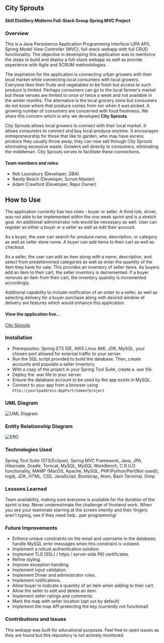 ## City Sprouts
#### Skill Distillery Midterm Full-Stack Group Spring MVC Project

### Overview
This is a Java Persistence Application Programming Interface (JPA API), Spring Model View Controller (MVC), full-stack webapp with full CRUD functionality. The objective in developing this application was to reenforce the steps to build and deploy a full-stack webapp as well as provide experience with Agile and SCRUM methodologies.  

The inspiration for the application is connecting urban growers with their local market while connecting local consumers with local growers.  Everyone likes their fruits and vegetables to be fresh but access to such produce is limited. Perhaps consumers can go to the local farmer's market but these venues are limited to once or twice a week and not available in the winter months.  The alternative is the local grocery store but consumers do not know where that produce comes from nor when it was picked. A growing number of consumers are concerned with food freshness. We share this concern which is why we developed **City Sprouts**.  

City Sprouts allows local growers to connect with their local market.  It allows consumers to connect and buy local produce *anytime*.  It encourages entrepreneurship for those that like to garden, who may have excess produce they usually throw away, they can now sell through City Sprouts eliminating excessive waste.  Growers sell directly to consumers, eliminating the middleman.  City Sprouts serves to facilitate these connections.

#### Team members and roles:
* Rob Lounsbury (Developer, DBA)
* Randy Beach (Developer, Scrum Master)
* Adam Crawford (Developer, Repo Owner)

## How to Use

The application currently has two roles - buyer or seller.  A third role, driver, was not able to be implemented within the one week sprint and is a stretch goal.  An additional administrator role would be necessary as well. User can register as either a buyer or a seller as well as edit their account.  

As a buyer, the user can search for produce name, description, or category as well as seller store name. A buyer can add items to their cart as well as checkout.   

As a seller, the user can add an item along with a name, description, and select from predetermined categories as well as enter the quantity of the item they have for sale.  This provides an inventory of seller items.  As buyers add an item to their cart, the seller inventory is decremented.  If a buyer removes an item from their cart, the inventory quantity is incremented accordingly.  

Additional capability to include notification of an order to a seller, as well as selecting delivery for a buyer purchase along with desired window of delivery are features which would enhance this application.

#### View the application live...

[City Sprouts](http://citysprouts.robcodes.pro)

### Installation

* Prerequisites: Spring STS IDE, AWS Linux AMI, JDK, MySQL, your chosen port allowed for external traffic to your server.
* Run the SQL script provided to build the database.  Then, create accounts and populate a seller inventory.
* With a copy of the project in your Spring Tool Suite, create a .war file.
* Deploy the .war file to your server.
* Ensure the database account to be used by the app exists in MySQL.
* Connect to your app from a browser using `http://youripaddress:AppPort/nameofproject`

### UML Diagram

![UML Diagram](https://github.com/robrides/MidtermProject/blob/master/CitySprouts/CitySproutsUML.png)

### Entity Relationship Diagram

![ERD](https://github.com/robrides/MidtermProject/blob/master/DB/citysproutsERD.png)

### Technologies Used

Spring Tool Suite (STS/Eclipse), Spring MVC Framework, Java, JPA, Hibernate, Gradle, Tomcat, MySQL, MySQL WorkBench, C.R.U.D functionality, MAMP (MacOS, Apache, MySQL, PHP/Python/Perl(Not used)), log4j, JDK, HTML, CSS, JavaScript, Bootstrap, Atom, Bash Terminal, Gimp

### Lessons Learned
Team availability, making sure everyone is available for the duration of the sprint is key.  Never underestimate the challenge of frontend work. When you see your teammate starring at the screen intently and their fingers aren't typing, see if they need help...pair programming!

### Future Improvements

* Enforce unique constraints on the email and username in the database; handle MySQL error messages when this constraint is violated.
* Implement a robust authentication solution.
* Implement TLS (SSL) / https / server-side PKI certificates.
* Refine styling.
* Improve exception handling.
* Implement input validation.
* Implement Driver and administrator roles.
* Implement notifications.
* Allow buyer to indicate a quantity of an item when adding to their cart.
* Allow the seller to edit and delete an item.
* Implement seller ratings and comments.
* Mark the map with seller location (opt out by default)
* Implement the map API protecting the key (currently not functional)

### Contributions and Issues

This webapp was built for educational purposes.  Feel free to open issues as they are found but this repository is not actively monitored.
